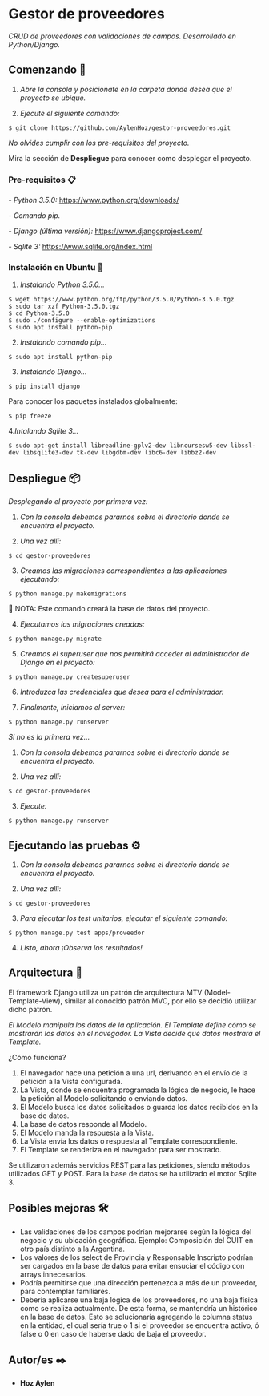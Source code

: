 # Gestor de proveedores

_CRUD de proveedores con validaciones de campos. Desarrollado en Python/Django._

## Comenzando 🚀
1. _Abre la consola y posicionate en la carpeta donde desea que el proyecto se ubique._

2. _Ejecute el siguiente comando:_
```
$ git clone https://github.com/AylenHoz/gestor-proveedores.git
```

_No olvides cumplir con los pre-requisitos del proyecto._

Mira la sección de **Despliegue** para conocer como desplegar el proyecto.


### Pre-requisitos 📋

_- Python 3.5.0:_ https://www.python.org/downloads/

_- Comando pip._

_- Django (última versión):_ https://www.djangoproject.com/

_- Sqlite 3:_ https://www.sqlite.org/index.html

### Instalación en Ubuntu 🔧

1. _Instalando Python 3.5.0..._
```
$ wget https://www.python.org/ftp/python/3.5.0/Python-3.5.0.tgz
$ sudo tar xzf Python-3.5.0.tgz
$ cd Python-3.5.0
$ sudo ./configure --enable-optimizations
$ sudo apt install python-pip
```
2. _Instalando comando pip..._
```
$ sudo apt install python-pip
```
3. _Instalando Django..._
```
$ pip install django
```
Para conocer los paquetes instalados globalmente:
```
$ pip freeze
```
4._Intalando Sqlite 3..._
```
$ sudo apt-get install libreadline-gplv2-dev libncursesw5-dev libssl-dev libsqlite3-dev tk-dev libgdbm-dev libc6-dev libbz2-dev
```

## Despliegue 📦

_Desplegando el proyecto por primera vez:_
1. _Con la consola debemos pararnos sobre el directorio donde se encuentra el proyecto._

2. _Una vez allí:_
```
$ cd gestor-proveedores
```
3. _Creamos las migraciones correspondientes a las aplicaciones ejecutando:_
```
$ python manage.py makemigrations
```
📌 NOTA: Este comando creará la base de datos del proyecto.

4. _Ejecutamos las migraciones creadas:_
```
$ python manage.py migrate
```
5. _Creamos el superuser que nos permitirá acceder al administrador de Django en el proyecto:_
```
$ python manage.py createsuperuser
```
6. _Introduzca las credenciales que desea para el administrador._

7. _Finalmente, iniciamos el server:_
```
$ python manage.py runserver
```


_Si no es la primera vez..._
1. _Con la consola debemos pararnos sobre el directorio donde se encuentra el proyecto._

2. _Una vez allí:_
```
$ cd gestor-proveedores
```
3. _Ejecute:_
```
$ python manage.py runserver
```

## Ejecutando las pruebas ⚙️

1. _Con la consola debemos pararnos sobre el directorio donde se encuentra el proyecto._

2. _Una vez allí:_
```
$ cd gestor-proveedores
```
3. _Para ejecutar los test unitarios, ejecutar el siguiente comando:_
```
$ python manage.py test apps/proveedor
```
4. _Listo, ahora ¡Observa los resultados!_

## Arquitectura 📖
El framework Django utiliza un patrón de arquitectura MTV (Model-Template-View), similar al conocido patrón MVC, por ello se decidió utilizar dicho patrón.

_El Modelo manipula los datos de la aplicación._
_El Template define cómo se mostrarán los datos en el navegador._
_La Vista decide qué datos mostrará el Template._

¿Cómo funciona?
1. El navegador hace una petición a una url, derivando en el envío de la petición a la Vista configurada.
2. La Vista, donde se encuentra programada la lógica de negocio, le hace la petición al Modelo solicitando o enviando datos.
3. El Modelo busca los datos solicitados o guarda los datos recibidos en la base de datos.
4. La base de datos responde al Modelo.
5. El Modelo manda la respuesta a la Vista.
6. La Vista envía los datos o respuesta al Template correspondiente.
7. El Template se renderiza en el navegador para ser mostrado.

Se utilizaron además servicios REST para las peticiones, siendo métodos utilizados GET y POST.
Para la base de datos se ha utilizado el motor Sqlite 3.

## Posibles mejoras 🛠️
- Las validaciones de los campos podrían mejorarse según la lógica del negocio y su ubicación geográfica. Ejemplo: Composición del CUIT en otro país distinto a la Argentina.
- Los valores de los select de Provincia y Responsable Inscripto podrían ser cargados en la base de datos para evitar ensuciar el código con arrays innecesarios.
- Podría permitirse que una dirección pertenezca a más de un proveedor, para contemplar familiares.
- Debería aplicarse una baja lógica de los proveedores, no una baja física como se realiza actualmente. De esta forma, se mantendría un histórico en la base de datos. Esto se solucionaría agregando la columna status en la entidad, el cual sería true o 1 si el proveedor se encuentra activo, ó false o 0 en caso de haberse dado de baja el proveedor.


## Autor/es ✒️

* **Hoz Aylen**
